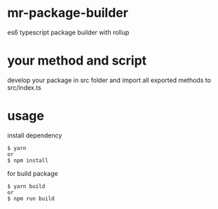 # mr-package-builder

es6 typescript package builder with rollup


# your method and script
develop your package in src folder and import all exported methods to src/index.ts

# usage
install dependency
```
$ yarn
or
$ npm install
```

for build package
```
$ yarn build
or
$ npm run build
```

